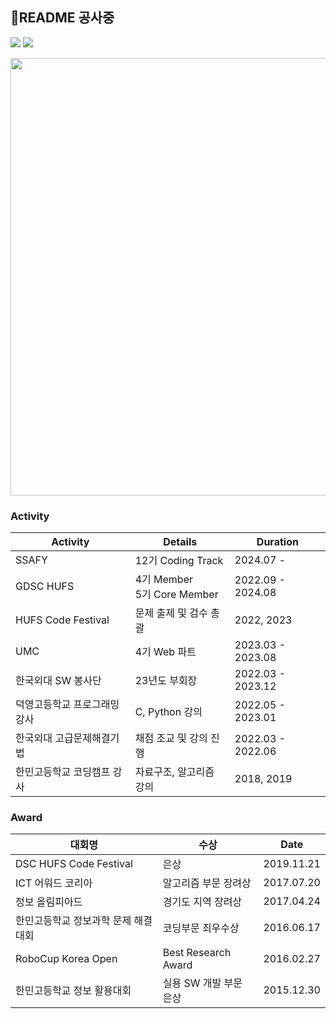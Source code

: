 ## 🔨README 공사중
<a href="https://www.instagram.com/s00ngle/"><img src="https://img.shields.io/badge/Instagram-E4405F?style=flat-square&logo=Instagram&logoColor=white&link=https://www.instagram.com/s00ngle/"/></a>
<a href="https://www.youtube.com/@soongle/"><img src="https://img.shields.io/badge/Youtube-ff0000?style=flat-square&logo=youtube&link=https://www.youtube.com/c/kyleschool"></a>

<img src="https://noonnucc-production.sfo2.cdn.digitaloceanspaces.com/202308/1692878523978236.jpeg" style="width:700px;">

### Activity

| **Activity**                          | **Details**                     | **Duration**      |
|---------------------------------------|---------------------------------|-------------------|
| SSAFY                                 | 12기 Coding Track               | 2024.07 -         |
| GDSC HUFS                             | 4기 Member <br> 5기 Core Member | 2022.09 - 2024.08 |
| HUFS Code Festival                    | 문제 출제 및 검수 총괄           | 2022, 2023        |
| UMC                                   | 4기 Web 파트                    | 2023.03 - 2023.08 |
| 한국외대 SW 봉사단                     | 23년도 부회장                    | 2022.03 - 2023.12 |
| 덕영고등학교 프로그래밍 강사            | C, Python 강의                   | 2022.05 - 2023.01 |
| 한국외대 고급문제해결기법               | 채점 조교 및 강의 진행            | 2022.03 - 2022.06 |
| 한민고등학교 코딩캠프 강사              | 자료구조, 알고리즘 강의           | 2018, 2019        |

### Award

| **대회명**                          | **수상**                          | **Date**      |
|---------------------------------------|---------------------------------|---------------|
| DSC HUFS Code Festival                | 은상                            | 2019.11.21    |
| ICT 어워드 코리아                      | 알고리즘 부문 장려상             | 2017.07.20    |
| 정보 올림피아드                        | 경기도 지역 장려상               | 2017.04.24    |
| 한민고등학교 정보과학 문제 해결 대회     | 코딩부문 최우수상                | 2016.06.17   |
| RoboCup Korea Open                    | Best Research Award             | 2016.02.27   |
| 한민고등학교 정보 활용대회              | 실용 SW 개발 부문 은상           | 2015.12.30    |
